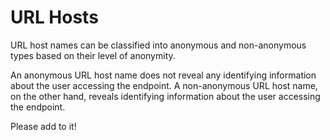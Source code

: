# URL Hosts

URL host names can be classified into anonymous and non-anonymous types based on
their level of anonymity.

An anonymous URL host name does not reveal any identifying information about the
user accessing the endpoint. A non-anonymous URL host name, on the other hand,
reveals identifying information about the user accessing the endpoint.

Please add to it!
